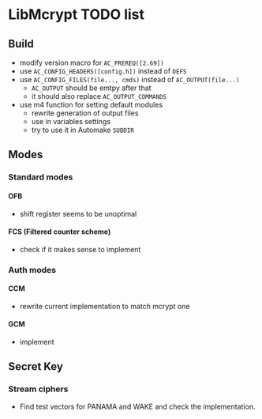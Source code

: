 # LibMcrypt TODO list

## Build
- modify version macro for `AC_PREREQ([2.69])`
- use `AC_CONFIG_HEADERS([config.h])` instead of `DEFS`
- use `AC_CONFIG_FILES(file..., cmds)` instead of `AC_OUTPUT(file...)`
  - `AC_OUTPUT` should be emtpy after that
  - it should also replace `AC_OUTPUT_COMMANDS`
- use m4 function for setting default modules
  - rewrite generation of output files
  - use in variables settings
  - try to use it in Automake `SUBDIR`


## Modes

### Standard modes

#### OFB
- shift register seems to be unoptimal

#### FCS (Filtered counter scheme)
- check if it makes sense to implement

### Auth modes

#### CCM
- rewrite current implementation to match mcrypt one

#### GCM
- implement

## Secret Key

### Stream ciphers
- Find test vectors for PANAMA and WAKE and check the implementation.
